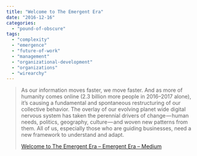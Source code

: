 ```yaml
---
title: "Welcome to The Emergent Era"
date: "2016-12-16"
categories: 
  - "pound-of-obscure"
tags: 
  - "complexity"
  - "emergence"
  - "future-of-work"
  - "management"
  - "organizational-development"
  - "organizations"
  - "wirearchy"
---
```


> As our information moves faster, we move faster. And as more of humanity comes online (2.3 billion more people in 2016–2017 alone), it’s causing a fundamental and spontaneous restructuring of our collective behavior. The overlay of our evolving planet wide digital nervous system has taken the perennial drivers of change — human needs, politics, geography, culture — and woven new patterns from them. All of us, especially those who are guiding businesses, need a new framework to understand and adapt.
> 
> [Welcome to The Emergent Era – Emergent Era – Medium](https://medium.com/emergent-era/welcome-to-the-emergent-era-d3d7afb81fca)
